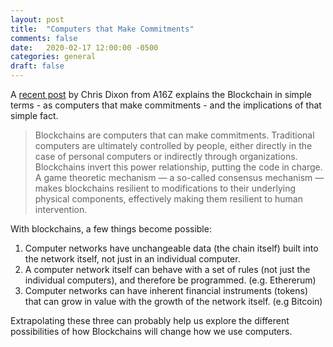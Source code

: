```yaml
---
layout: post
title:  "Computers that Make Commitments"
comments: false
date:   2020-02-17 12:00:00 -0500
categories: general
draft: false
---
```


A [recent post](https://a16z.com/2020/01/27/computers-that-make-commitments/) by Chris Dixon from A16Z explains the Blockchain in simple terms - as computers that make commitments - and the implications of that simple fact.

> Blockchains are computers that can make commitments. Traditional computers are ultimately controlled by people, either directly in the case of personal computers or indirectly through organizations. Blockchains invert this power relationship, putting the code in charge. A game theoretic mechanism — a so-called consensus mechanism — makes blockchains resilient to modifications to their underlying physical components, effectively making them resilient to human intervention.  

With blockchains, a few things become possible:

1. Computer networks have unchangeable data (the chain itself) built into the network itself, not just in an individual computer.
2. A computer network itself can behave with a set of rules (not just the individual computers), and therefore be programmed. (e.g. Ethererum)
3. Computer networks can have inherent financial instruments (tokens) that can grow in value with the growth of the network itself. (e.g Bitcoin)

Extrapolating these three can probably help us explore the different possibilities of how Blockchains will change how we use computers.